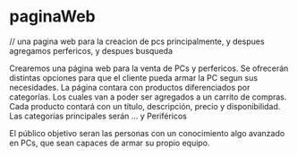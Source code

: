 # paginaWeb

// una pagina web para la creacion de pcs principalmente, y despues agregamos perfericos, y despues busqueda 



Crearemos una página web para la venta de PCs y perfericos.
Se ofrecerán distintas opciones para que el cliente pueda armar la PC segun sus necesidades.
La página contara con productos diferenciados por categorías. Los cuales van a poder ser agregados a un carrito de compras.
Cada producto contará con un título, descripción, precio y disponibilidad.
Las categorías principales serán ... y Periféricos 

El público objetivo seran las personas con un conocimiento algo avanzado en PCs, que sean capaces de armar su propio equipo.
